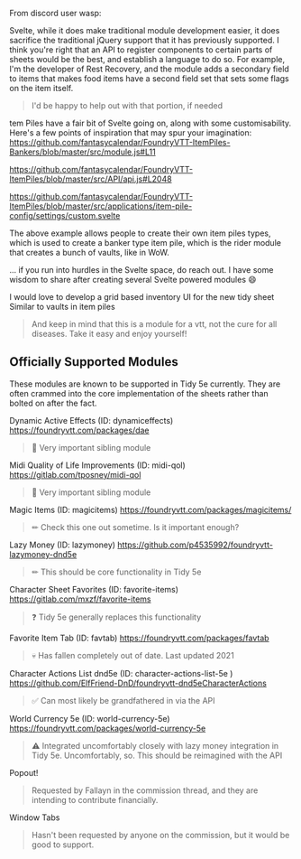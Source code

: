 From discord user wasp:

Svelte, while it does make traditional module development easier, it does sacrifice the traditional jQuery support that it has previously supported. I think you're right that an API to register components to certain parts of sheets would be the best, and establish a language to do so. For example, I'm the developer of Rest Recovery, and the module adds a secondary field to items that makes food items have a second field set that sets some flags on the item itself.

> I'd be happy to help out with that portion, if needed

tem Piles have a fair bit of Svelte going on, along with some customisability.
Here's a few points of inspiration that may spur your imagination:
https://github.com/fantasycalendar/FoundryVTT-ItemPiles-Bankers/blob/master/src/module.js#L11

https://github.com/fantasycalendar/FoundryVTT-ItemPiles/blob/master/src/API/api.js#L2048

https://github.com/fantasycalendar/FoundryVTT-ItemPiles/blob/master/src/applications/item-pile-config/settings/custom.svelte

The above example allows people to create their own item piles types, which is used to create a banker type item pile, which is the rider module that creates a bunch of vaults, like in WoW.

... if you run into hurdles in the Svelte space, do reach out. I have some wisdom to share after creating several Svelte powered modules 😄

I would love to develop a grid based inventory UI for the new tidy sheet
Similar to vaults in item piles

> And keep in mind that this is a module for a vtt, not the cure for all diseases. Take it easy and enjoy yourself!

## Officially Supported Modules

These modules are known to be supported in Tidy 5e currently. They are often crammed into the core implementation of the sheets rather than bolted on after the fact.

Dynamic Active Effects (ID: dynamiceffects) https://foundryvtt.com/packages/dae

> 💪 Very important sibling module

Midi Quality of Life Improvements (ID: midi-qol) https://gitlab.com/tposney/midi-qol

> 💪 Very important sibling module

Magic Items (ID: magicitems) https://foundryvtt.com/packages/magicitems/

> ✏ Check this one out sometime. Is it important enough?

Lazy Money (ID: lazymoney) https://github.com/p4535992/foundryvtt-lazymoney-dnd5e

> ✏ This should be core functionality in Tidy 5e

Character Sheet Favorites (ID: favorite-items) https://gitlab.com/mxzf/favorite-items

> ❓ Tidy 5e generally replaces this functionality

Favorite Item Tab (ID: favtab) https://foundryvtt.com/packages/favtab

> 💀 Has fallen completely out of date. Last updated 2021

Character Actions List dnd5e (ID: character-actions-list-5e ) https://github.com/ElfFriend-DnD/foundryvtt-dnd5eCharacterActions

> ✅ Can most likely be grandfathered in via the API

World Currency 5e (ID: world-currency-5e) https://foundryvtt.com/packages/world-currency-5e

> ⚠ Integrated uncomfortably closely with lazy money integration in Tidy 5e. Uncomfortably, so. This should be reimagined with the API

Popout!

> Requested by Fallayn in the commission thread, and they are intending to contribute financially.

Window Tabs

> Hasn't been requested by anyone on the commission, but it would be good to support.